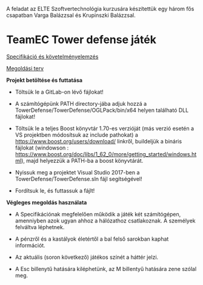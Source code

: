 ﻿A feladat az ELTE Szoftvertechnológia kurzusára készítettük egy három fős csapatban Varga Balázzsal és Krupinszki Balázzsal.

# TeamEC Tower defense játék

[Specifikáció és követelményelemzés](https://szofttech.inf.elte.hu/szt-2018192/group-01/teamec/wikis/Specifik%C3%A1ci%C3%B3-%C3%A9s-k%C3%B6vetelm%C3%A9nymenedzsment)

[Megoldási terv](https://szofttech.inf.elte.hu/szt-2018192/group-01/teamec/wikis/Megoldási-terv)

**Projekt betöltése és futtatása**

  * Töltsük le a GitLab-on lévő fájlokat!
    
  * A számítógépünk PATH directory-jába adjuk hozzá a TowerDefense/TowerDefense/OGLPack/bin/x64 helyen található DLL fájlokat!
  
  * Töltsük le a teljes Boost könyvtár 1.70-es verzióját (más verzió esetén a VS projektben módosítsuk az include pathokat) a https://www.boost.org/users/download/ linkről, 
    buildeljük a bináris fájlokat (windowson : https://www.boost.org/doc/libs/1_62_0/more/getting_started/windows.html), majd helyezzük a PATH-ba a boost könyvtárát.
  
  * Nyissuk meg a projektet Visual Studio 2017-ben a TowerDefense/TowerDefense.sln fájl segítségével!

  * Fordítsuk le, és futtassuk a fájlt!

**Végleges megoldás használata**

  * A Specifikációnak megfelelően működik a játék két számítógépen, amenniyben azok ugyan ahhoz a hálózathoz csatlakoznak. A személyek felváltva léphetnek.
 
  * A pénzről és a kastályok életértől a bal felső sarokban kaphat információt.
   
  * Az aktuális (soron következő) játékos színét a háttér jelzi.
   
  * A Esc billenytű hatására kiléphetünk, az M billentyű hatására zene szólal meg.

    
  
